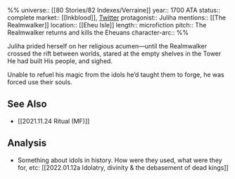 %%
universe:: [[80 Stories/82 Indexes/Verraine]]
year:: 1700 ATA
status:: complete
market:: [[Inkblood]], [Twitter](https://twitter.com/EleanorKonik/status/1406279075891761154)
protagonist:: Juliha
mentions:: [[The Realmwalker]]
location:: [[Eheu Isle]]
length:: microfiction
pitch:: The Realmwalker returns and kills the Eheuans 
character-arc::
%% 

Juliha prided herself on her religious acumen—until the Realmwalker crossed the rift between worlds, stared at the empty shelves in the Tower He had built His people, and sighed.

Unable to refuel his magic from the idols he’d taught them to forge, he was forced use their souls.

## See Also

* [[2021.11.24 Ritual (MF)]]

## Analysis

* Something about idols in history. How were they used, what were they for, etc: [[2022.01.12a Idolatry, divinity & the debasement of dead kings]]